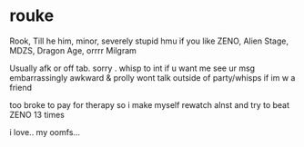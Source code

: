 # rouke
Rook, Till
he him, minor, severely stupid
hmu if you like ZENO, Alien Stage, MDZS, Dragon Age, orrrr Milgram

Usually afk or off tab. sorry . whisp to int if u want me see ur msg
embarrassingly awkward & prolly wont talk outside of party/whisps if im w a friend

too broke to pay for therapy so i make myself rewatch alnst and try to beat ZENO 13 times

i love.. my oomfs...
